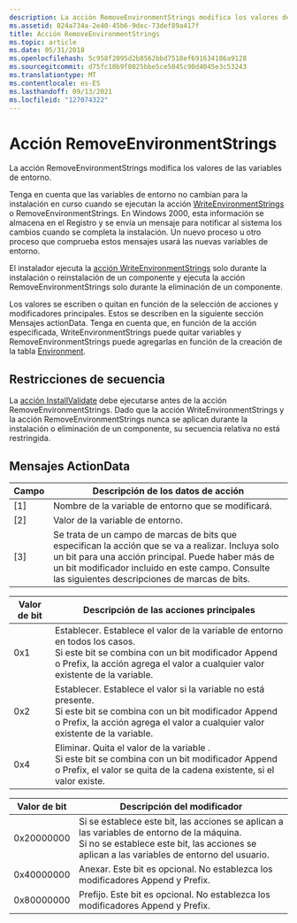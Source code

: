 ```yaml
---
description: La acción RemoveEnvironmentStrings modifica los valores de las variables de entorno.
ms.assetid: 024a734a-2e40-45b6-9dec-73def89a417f
title: Acción RemoveEnvironmentStrings
ms.topic: article
ms.date: 05/31/2018
ms.openlocfilehash: 5c958f2095d2b8562bbd7518ef691634186a9128
ms.sourcegitcommit: d75fc10b9f0825bbe5ce5045c90d4045e3c53243
ms.translationtype: MT
ms.contentlocale: es-ES
ms.lasthandoff: 09/13/2021
ms.locfileid: "127074322"
---
```

# <a name="removeenvironmentstrings-action"></a>Acción RemoveEnvironmentStrings

La acción RemoveEnvironmentStrings modifica los valores de las variables de entorno.

Tenga en cuenta que las variables de entorno no cambian para la instalación en curso cuando se ejecutan la acción [WriteEnvironmentStrings](writeenvironmentstrings-action.md) o RemoveEnvironmentStrings. En Windows 2000, esta información se almacena en el Registro y se envía un mensaje para notificar al sistema los cambios cuando se completa la instalación. Un nuevo proceso u otro proceso que comprueba estos mensajes usará las nuevas variables de entorno.

El instalador ejecuta la [acción WriteEnvironmentStrings](writeenvironmentstrings-action.md) solo durante la instalación o reinstalación de un componente y ejecuta la acción RemoveEnvironmentStrings solo durante la eliminación de un componente.

Los valores se escriben o quitan en función de la selección de acciones y modificadores principales. Estos se describen en la siguiente sección Mensajes actionData. Tenga en cuenta que, en función de la acción especificada, WriteEnvironmentStrings puede quitar variables y RemoveEnvironmentStrings puede agregarlas en función de la creación de la tabla [Environment](environment-table.md).

## <a name="sequence-restrictions"></a>Restricciones de secuencia

La [acción InstallValidate](installvalidate-action.md) debe ejecutarse antes de la acción RemoveEnvironmentStrings. Dado que la acción WriteEnvironmentStrings y la acción RemoveEnvironmentStrings nunca se aplican durante la instalación o eliminación de un componente, su secuencia relativa no está restringida.

## <a name="actiondata-messages"></a>Mensajes ActionData



| Campo | Descripción de los datos de acción                                                                                                                                                                                                |
|-------|---------------------------------------------------------------------------------------------------------------------------------------------------------------------------------------------------------------------------|
| \[1\] | Nombre de la variable de entorno que se modificará.                                                                                                                                                                               |
| \[2\] | Valor de la variable de entorno.                                                                                                                                                                                           |
| \[3\] | Se trata de un campo de marcas de bits que especifican la acción que se va a realizar. Incluya solo un bit para una acción principal. Puede haber más de un bit modificador incluido en este campo. Consulte las siguientes descripciones de marcas de bits. |



 



| Valor de bit | Descripción de las acciones principales                                                                                                                                                                                      |
|-----------|---------------------------------------------------------------------------------------------------------------------------------------------------------------------------------------------------------------------|
| 0x1       | Establecer. Establece el valor de la variable de entorno en todos los casos.<br/> Si este bit se combina con un bit modificador Append o Prefix, la acción agrega el valor a cualquier valor existente de la variable.<br/> |
| 0x2       | Establecer. Establece el valor si la variable no está presente.<br/> Si este bit se combina con un bit modificador Append o Prefix, la acción agrega el valor a cualquier valor existente de la variable.<br/>                |
| 0x4       | Eliminar. Quita el valor de la variable .<br/> Si este bit se combina con un bit modificador Append o Prefix, el valor se quita de la cadena existente, si el valor existe.<br/>               |



 



| Valor de bit  | Descripción del modificador                                                                                                                                                              |
|------------|--------------------------------------------------------------------------------------------------------------------------------------------------------------------------------------|
| 0x20000000 | Si se establece este bit, las acciones se aplican a las variables de entorno de la máquina.<br/> Si no se establece este bit, las acciones se aplican a las variables de entorno del usuario.<br/> |
| 0x40000000 | Anexar. Este bit es opcional. No establezca los modificadores Append y Prefix.<br/>                                                                                            |
| 0x80000000 | Prefijo. Este bit es opcional. No establezca los modificadores Append y Prefix.<br/>                                                                                            |



 

 

 




